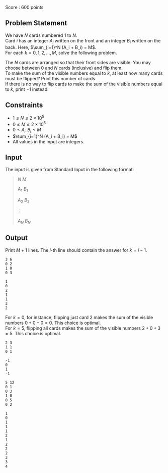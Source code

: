Score : $600$ points

## Problem Statement

We have $N$ cards numbered $1$ to $N$.<br>
Card $i$ has an integer $A_i$ written on the front and an integer $B_i$ written on the back. Here, $\sum_{i=1}^N (A_i + B_i) = M$.<br>
For each $k=0,1,2,...,M$, solve the following problem.

The $N$ cards are arranged so that their front sides are visible. You may choose between $0$ and $N$ cards (inclusive) and flip them.<br>
To make the sum of the visible numbers equal to $k$, at least how many cards must be flipped? Print this number of cards.<br>
If there is no way to flip cards to make the sum of the visible numbers equal to $k$, print $-1$ instead.

## Constraints

- $1 \leq N \leq 2 \times 10^5$
- $0 \leq M \leq 2 \times 10^5$
- $0 \leq A_i, B_i \leq M$
- $\sum_{i=1}^N (A_i + B_i) = M$
- All values in the input are integers.

## Input

The input is given from Standard Input in the following format:

> $N$ $M$
> 
> $A_1$ $B_1$
> 
> $A_2$ $B_2$
> 
> $\vdots$ 
> 
> $A_N$ $B_N$

## Output

Print $M+1$ lines. The $i$-th line should contain the answer for $k=i-1$.

```input1
3 6
0 2
1 0
0 3
```

```output1
1
0
2
1
1
3
2
```

For $k=0$, for instance, flipping just card $2$ makes the sum of the visible numbers $0+0+0=0$. This choice is optimal.<br>
For $k=5$, flipping all cards makes the sum of the visible numbers $2+0+3=5$. This choice is optimal.

```input2
2 3
1 1
0 1
```

```output2
-1
0
1
-1
```

```input3
5 12
0 1
0 3
1 0
0 5
0 2
```

```output3
1
0
1
1
1
2
1
2
2
2
3
3
4
```